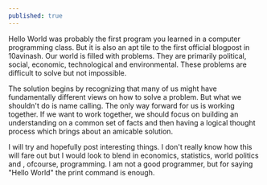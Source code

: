 ```yaml
---
published: true
---
```

Hello World was probably the first program you learned in a computer programming class. But it is also an apt tile to the first official blogpost in 10avinash. Our world is filled with problems. They are primarily political, social, economic, technological and environmental. These problems are difficult to solve but not impossible. 

The solution begins by recognizing that many of us might have fundamentally different views on how to solve a problem. But what we shouldn't do is name calling. The only way forward for us is working together. If we want to work together, we should focus on building an understanding on a common set of facts and then having a logical thought process which brings about an amicable solution. 

I will try and hopefully post interesting things. I don't really know how this will fare out but I would  look to blend in economics, statistics, world politics and , ofcourse, programming. I am not a good programmer, but for saying "Hello World" the print command is enough.